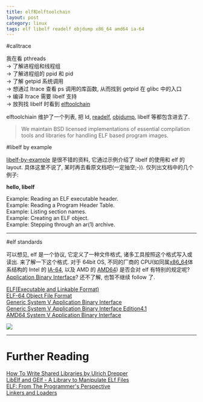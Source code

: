 ```yaml
---
title: elf和elftoolchain
layout: post
category: linux
tags: elf libelf readelf objdump x86_64 amd64 ia-64
---
```


#calltrace

我在看 pthreads  
-> 了解进程组和线程组  
-> 了解进程组的 ppid 和 pid  
-> 了解 getpid 系统调用  
-> 想通过 ltrace 查看 ps 调用的库函数, 从而找到 getpid 在 glibc 中的入口  
-> 编译 ltrace 需要 libelf 支持  
-> 放狗找 libelf 时看到 [elftoolchain](http://sourceforge.net/apps/trac/elftoolchain/)

elftoolchiain 维护了一个列表, 把 ld, [readelf](http://en.wikipedia.org/wiki/GNU_Binutils), [objdump](http://en.wikipedia.org/wiki/Objdump), libelf 等都包含进去了.

> We maintain BSD licensed implementations of essential compilation tools and libraries for handling ELF based program images.

#libelf by example

[libelf-by-example](http://mdsp.googlecode.com/files/libelf-by-example-20100112.pdf) 是很不错的资料, 它通过示例介绍了 libelf 的使用和 elf 的layout. 具体这里不说了, 某时再去看原文档吧(一定抽空;-)). 仅列出文档中的几个例子:

**hello, libelf**

<script src="https://gist.github.com/2717224.js"> </script>

Example: Reading an ELF executable header.  
Example: Reading a Program Header Table.  
Example: Listing section names.  
Example: Creating an ELF object.  
Example: Stepping through an ar(1) archive.  

---

#elf standards

可以想见, elf 是一个协议, 它定义了一种文件格式, 诸多工具按照这个格式写入或读出. 来了解一下这个格式. 对于 64bit OS, 不同的厂商的 CPU(如同属[x86_64](http://en.wikipedia.org/wiki/X86-64)体系结构的 Intel 的 [IA-64](http://en.wikipedia.org/wiki/IA-64#Architecture), 以及 AMD 的 [AMD64](http://en.wikipedia.org/wiki/AMD64#AMD64)) 是否会对 elf 有特别的规定呢? [Application Binary Interface](http://en.wikipedia.org/wiki/Application_binary_interface)? 还不了解, 也暂不继续 follow 了.

[ELF(Executable and Linkable Format)](http://en.wikipedia.org/wiki/Executable_and_Linkable_Format)  
[ELF-64 Object File Format](http://downloads.openwatcom.org/ftp/devel/docs/elf-64-gen.pdf)  
[Generic System V Application Binary Interface](http://www.sco.com/developers/gabi/latest/contents.html)  
[Generic System V Application Binary Interface Edition4.1](http://www.sco.com/developers/devspecs/gabi41.pdf)  
[AMD64 System V Application Binary Interface](http://www.x86-64.org/documentation/abi.pdf)  

![](http://upload.wikimedia.org/wikipedia/commons/thumb/7/77/Elf-layout--en.svg/541px-Elf-layout--en.svg.png)

---

# Further Reading
  
[How To Write Shared Libraries by Ulrich Drepper](http://www.akkadia.org/drepper/dsohowto.pdf)  
[LibElf and GElf - A Library to Manipulate ELf Files](http://developers.sun.com/solaris/articles/elf.html)  
[ELF: From The Programmer's Perspective](http://linux4u.jinr.ru/usoft/WWW/www_debian.org/Documentation/elf/elf.html)  
[Linkers and Loaders](http://linker.iecc.com/)  
